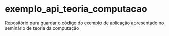 # exemplo_api_teoria_computacao
Repositório para guardar o código do exemplo de aplicação apresentado no seminário de teoria da computação
